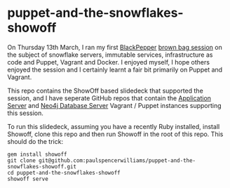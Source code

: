 puppet-and-the-snowflakes-showoff
=================================

On Thursday 13th March, I ran my first [BlackPepper](http://www,blackpepper.co.uk) [brown bag session](http://www.youtube.com/channel/UCfv_O_imhIqQMfXXzJtTuOw/feed) on the subject of snowflake servers, immutable services, infrastructure as code and Puppet, Vagrant and Docker. I enjoyed myself, I hope others enjoyed the session and I certainly learnt a fair bit primarily on Puppet and Vagrant. 

This repo contains the ShowOff based slidedeck that supported the session, and I have seperate GitHub repos that contain the [Application Server](https://github.com/paulspencerwilliams/vagrant-clojure) and [Neo4j Database Server](https://github.com/paulspencerwilliams/vagrant-neo4j) Vagrant / Puppet instances supporting this session. 

To run this slidedeck, assuming you have a recently Ruby installed, install Showoff, clone this repo and then run Showoff in the root of this repo. This should do the trick:

    gem install showoff
    git clone git@github.com:paulspencerwilliams/puppet-and-the-snowflakes-showoff.git
    cd puppet-and-the-snowflakes-showoff
    showoff serve
    

    
